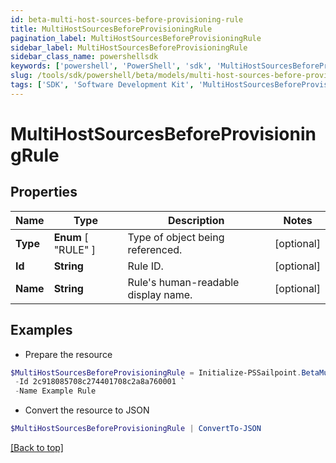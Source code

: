 ```yaml
---
id: beta-multi-host-sources-before-provisioning-rule
title: MultiHostSourcesBeforeProvisioningRule
pagination_label: MultiHostSourcesBeforeProvisioningRule
sidebar_label: MultiHostSourcesBeforeProvisioningRule
sidebar_class_name: powershellsdk
keywords: ['powershell', 'PowerShell', 'sdk', 'MultiHostSourcesBeforeProvisioningRule', 'BetaMultiHostSourcesBeforeProvisioningRule'] 
slug: /tools/sdk/powershell/beta/models/multi-host-sources-before-provisioning-rule
tags: ['SDK', 'Software Development Kit', 'MultiHostSourcesBeforeProvisioningRule', 'BetaMultiHostSourcesBeforeProvisioningRule']
---
```



# MultiHostSourcesBeforeProvisioningRule

## Properties

Name | Type | Description | Notes
------------ | ------------- | ------------- | -------------
**Type** |  **Enum** [  "RULE" ] | Type of object being referenced. | [optional] 
**Id** | **String** | Rule ID. | [optional] 
**Name** | **String** | Rule's human-readable display name. | [optional] 

## Examples

- Prepare the resource
```powershell
$MultiHostSourcesBeforeProvisioningRule = Initialize-PSSailpoint.BetaMultiHostSourcesBeforeProvisioningRule  -Type RULE `
 -Id 2c918085708c274401708c2a8a760001 `
 -Name Example Rule
```

- Convert the resource to JSON
```powershell
$MultiHostSourcesBeforeProvisioningRule | ConvertTo-JSON
```


[[Back to top]](#) 

